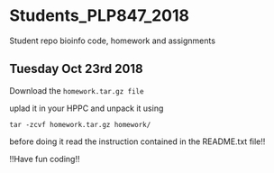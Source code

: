 # Students_PLP847_2018 
Student repo bioinfo code, homework and assignments

Tuesday Oct 23rd 2018
---------------------

Download the `homework.tar.gz file`

uplad it in your HPPC and unpack it using

`tar -zcvf homework.tar.gz homework/` 

before doing it read the instruction contained in the README.txt file!!

!!Have fun coding!!
